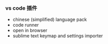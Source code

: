 ### vs code 插件

- chinese (simplified) language pack
- code runner
- open in browser
- sublime text keymap and settings importer